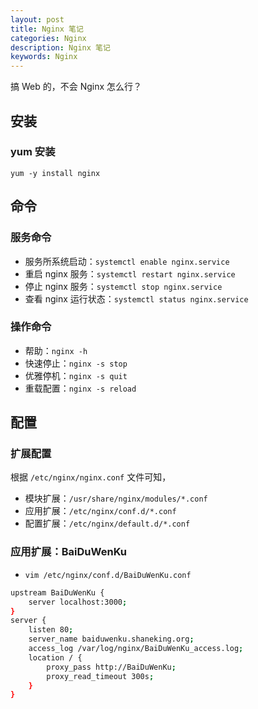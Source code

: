 ```yaml
---
layout: post
title: Nginx 笔记
categories: Nginx
description: Nginx 笔记
keywords: Nginx
---
```



搞 Web 的，不会 Nginx 怎么行？

## 安装

### yum 安装
`yum -y install nginx`


## 命令

### 服务命令
- 服务所系统启动：`systemctl enable nginx.service`
- 重启 nginx 服务：`systemctl restart nginx.service`
- 停止 nginx 服务：`systemctl stop nginx.service`
- 查看 nginx 运行状态：`systemctl status nginx.service`

### 操作命令
- 帮助：`nginx -h`
- 快速停止：`nginx -s stop`
- 优雅停机：`nginx -s quit`
- 重载配置：`nginx -s reload`


## 配置

### 扩展配置
根据 `/etc/nginx/nginx.conf` 文件可知，
- 模块扩展：`/usr/share/nginx/modules/*.conf`
- 应用扩展：`/etc/nginx/conf.d/*.conf`
- 配置扩展：`/etc/nginx/default.d/*.conf`

### 应用扩展：BaiDuWenKu
- `vim /etc/nginx/conf.d/BaiDuWenKu.conf`
```bash
upstream BaiDuWenKu {
    server localhost:3000;
}
server {
    listen 80;
    server_name baiduwenku.shaneking.org;
    access_log /var/log/nginx/BaiDuWenKu_access.log;
    location / {
        proxy_pass http://BaiDuWenKu;
        proxy_read_timeout 300s;
    }
}
```

